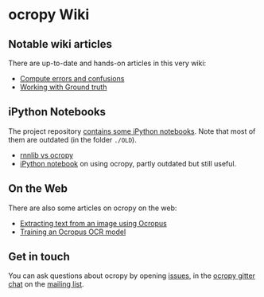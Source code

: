# ocropy Wiki

## Notable wiki articles

There are up-to-date and hands-on articles in this very wiki:

* [Compute errors and confusions](https://github.com/tmbdev/ocropy/wiki/Compute-errors-and-confusions)
* [Working with Ground truth](https://github.com/tmbdev/ocropy/wiki/Working-with-Ground-Truth)

## iPython Notebooks

The project repository [contains some iPython notebooks](https://github.com/tmbdev/ocropy/search?l=jupyter-notebook&q=&type=Code&utf8=%E2%9C%93). Note that most of them are outdated (in the folder `./OLD`).

* [rnnlib vs ocropy](https://github.com/tmbdev/ocropy/blob/master/examples/rnnlib-vs-ocropy.ipynb)
* [iPython notebook](https://github.com/tmbdev/ocropy/blob/master/OLD/ocropus-steps.ipynb) on using ocropy, partly outdated but still useful.

## On the Web

There are also some articles on ocropy on the web:

* [Extracting text from an image using Ocropus](http://www.danvk.org/2015/01/09/extracting-text-from-an-image-using-ocropus.html)
* [Training an Ocropus OCR model](http://www.danvk.org/2015/01/11/training-an-ocropus-ocr-model.html)

## Get in touch

You can ask questions about ocropy by opening [issues](/tmbdev/ocropy/issues), in the [ocropy gitter chat](https://gitter.im/tmbdev/ocropy?utm_source=badge&utm_medium=badge&utm_campaign=pr-badge&utm_content=badge) on the [mailing list](https://groups.google.com/forum/#!forum/ocropus).